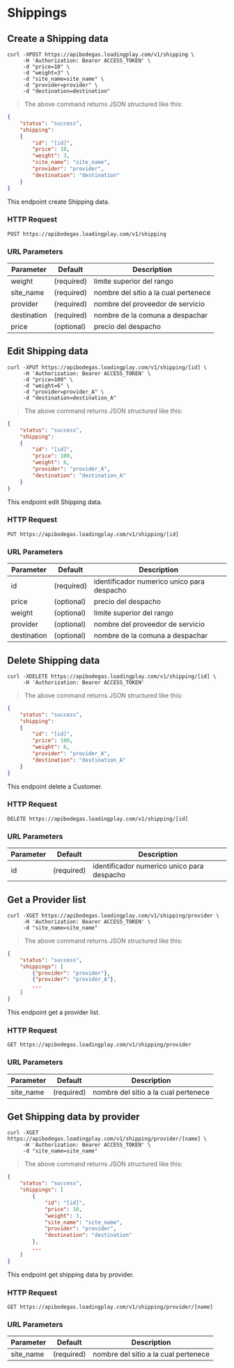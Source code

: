 # Shippings

## Create a Shipping data

```shell
curl -XPOST https://apibodegas.loadingplay.com/v1/shipping \
     -H 'Authorization: Bearer ACCESS_TOKEN' \
     -d "price=10" \
     -d "weight=3" \
     -d "site_name=site_name" \
     -d "provider=provider" \
     -d "destination=destination"
```

> The above command returns JSON structured like this:

```json
{
    "status": "success",
    "shipping":
    {
        "id": "[id]",
        "price": 10,
        "weight": 3,
        "site_name": "site_name",
        "provider": "provider",
        "destination": "destination"
    }
}
```

This endpoint create Shipping data.

### HTTP Request

`POST https://apibodegas.loadingplay.com/v1/shipping`

### URL Parameters

Parameter   | Default    | Description
----------- | ---------- | -----------
weight      | (required) | limite superior del rango
site_name   | (required) | nombre del sitio a la cual pertenece
provider    | (required) | nombre del proveedor de servicio
destination | (required) | nombre de la comuna a despachar
price       | (optional) | precio del despacho




## Edit Shipping data

```shell
curl -XPUT https://apibodegas.loadingplay.com/v1/shipping/[id] \
     -H 'Authorization: Bearer ACCESS_TOKEN' \
     -d "price=100" \
     -d "weight=6" \
     -d "provider=provider_A" \
     -d "destination=destination_A"
```

> The above command returns JSON structured like this:

```json
{
    "status": "success",
    "shipping":
    {
        "id": "[id]",
        "price": 100,
        "weight": 6,
        "provider": "provider_A",
        "destination": "destination_A"
    }
}
```

This endpoint edit Shipping data.

### HTTP Request

`PUT https://apibodegas.loadingplay.com/v1/shipping/[id]`

### URL Parameters

Parameter   | Default    | Description
----------- | ---------- | -----------
id          | (required) | identificador numerico unico para despacho
price       | (optional) | precio del despacho
weight      | (optional) | limite superior del rango
provider    | (optional) | nombre del proveedor de servicio
destination | (optional) | nombre de la comuna a despachar




## Delete Shipping data

```shell
curl -XDELETE https://apibodegas.loadingplay.com/v1/shipping/[id] \
     -H 'Authorization: Bearer ACCESS_TOKEN'
```

> The above command returns JSON structured like this:

```json
{
    "status": "success",
    "shipping":
    {
        "id": "[id]",
        "price": 100,
        "weight": 6,
        "provider": "provider_A",
        "destination": "destination_A"
    }
}
```

This endpoint delete a Customer.

### HTTP Request

`DELETE https://apibodegas.loadingplay.com/v1/shipping/[id]`

### URL Parameters

Parameter | Default    | Description
--------- | ---------- | -----------
id        | (required) | identificador numerico unico para despacho




## Get a Provider list

```shell
curl -XGET https://apibodegas.loadingplay.com/v1/shipping/provider \
     -H 'Authorization: Bearer ACCESS_TOKEN' \
     -d "site_name=site_name"
```

> The above command returns JSON structured like this:

```json
{
    "status": "success",
    "shippings": [
        {"provider": "provider"},
        {"provider": "provider_A"},
        ...
    ]
}
```

This endpoint get a provider list.

### HTTP Request

`GET https://apibodegas.loadingplay.com/v1/shipping/provider`

### URL Parameters

Parameter | Default    | Description
--------- | ---------- | -----------
site_name | (required) | nombre del sitio a la cual pertenece




## Get Shipping data by provider

```shell
curl -XGET https://apibodegas.loadingplay.com/v1/shipping/provider/[name] \
     -H 'Authorization: Bearer ACCESS_TOKEN' \
     -d "site_name=site_name"
```

> The above command returns JSON structured like this:

```json
{
    "status": "success",
    "shippings": [
        {
            "id": "[id]",
            "price": 10,
            "weight": 3,
            "site_name": "site_name",
            "provider": "provider",
            "destination": "destination"
        },
        ...
    ]
}
```

This endpoint get shipping data by provider.

### HTTP Request

`GET https://apibodegas.loadingplay.com/v1/shipping/provider/[name]`

### URL Parameters

Parameter | Default    | Description
--------- | ---------- | -----------
site_name | (required) | nombre del sitio a la cual pertenece
